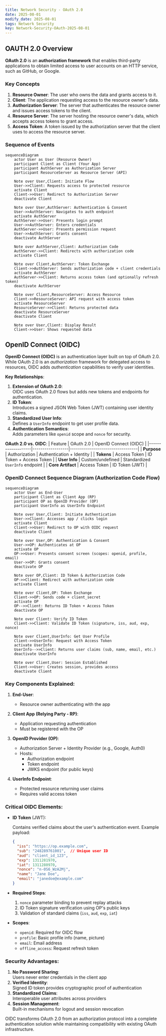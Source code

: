 ```yaml
---
title: Network Security - OAuth 2.0
date: 2025-08-01
modify_date: 2025-08-01
tags: Network Security
key: Network-Security-OAuth-2025-08-01
---
```


## OAUTH 2.0 Overview

**OAuth 2.0** is an **authorization framework** that enables third-party applications to obtain limited access to user accounts on an HTTP service, such as GitHub, or Google.

### Key Concepts

1. **Resource Owner**: The user who owns the data and grants access to it.
2. **Client**: The application requesting access to the resource owner's data.
3. **Authorization Server**: The server that authenticates the resource owner and issues access tokens to the client.
4. **Resource Server**: The server hosting the resource owner's data, which accepts access tokens to grant access.
5. **Access Token**: A token issued by the authorization server that the client uses to access the resource server.

<!--more-->

### Sequence of Events

```mermaid
sequenceDiagram
    actor User as User (Resource Owner)
    participant Client as Client (Your App)
    participant AuthServer as Authorization Server
    participant ResourceServer as Resource Server (API)

    Note over User,Client: Initiate Flow
    User->>Client: Requests access to protected resource
    activate Client
    Client->>User: Redirect to Authorization Server
    deactivate Client

    Note over User,AuthServer: Authentication & Consent
    User->>AuthServer: Navigates to auth endpoint
    activate AuthServer
    AuthServer->>User: Presents login prompt
    User->>AuthServer: Enters credentials
    AuthServer->>User: Presents permission request
    User->>AuthServer: Grants consent
    deactivate AuthServer

    Note over AuthServer,Client: Authorization Code
    AuthServer->>Client: Redirects with authorization code
    activate Client

    Note over Client,AuthServer: Token Exchange
    Client->>AuthServer: Sends authorization code + client credentials
    activate AuthServer
    AuthServer->>Client: Returns access token (and optionally refresh token)
    deactivate AuthServer

    Note over Client,ResourceServer: Access Resource
    Client->>ResourceServer: API request with access token
    activate ResourceServer
    ResourceServer->>Client: Returns protected data
    deactivate ResourceServer
    deactivate Client

    Note over User,Client: Display Result
    Client->>User: Shows requested data
```

## OpenID Connect (OIDC)

**OpenID Connect (OIDC)** is an authentication layer built on top of OAuth 2.0. While OAuth 2.0 is an *authorization* framework for delegated access to resources, OIDC adds *authentication* capabilities to verify user identities.

**Key Relationships**:
1. **Extension of OAuth 2.0**:  
   OIDC uses OAuth 2.0 flows but adds new tokens and endpoints for authentication.
2. **ID Token**:  
   Introduces a signed JSON Web Token (JWT) containing user identity claims.
3. **Standardized User Info**:  
   Defines a `UserInfo` endpoint to get user profile data.
4. **Authentication Semantics**:  
   Adds parameters like `openid` scope and `nonce` for security.

**OAuth 2.0 vs. OIDC**:
| Feature           | OAuth 2.0        | OpenID Connect (OIDC)            |
|-------------------|------------------|----------------------------------|
| **Purpose**       | Authorization    | Authentication + Identity        |
| **Tokens**        | Access Token     | ID Token + Access Token          |
| **User Info**     | Custom/undefined | Standardized `UserInfo` endpoint |
| **Core Artifact** | Access Token     | ID Token (JWT)                   |

### OpenID Connect Sequence Diagram (Authorization Code Flow)

```mermaid
sequenceDiagram
    actor User as End-User
    participant Client as Client App (RP)
    participant OP as OpenID Provider (OP)
    participant UserInfo as UserInfo Endpoint

    Note over User,Client: Initiate Authentication
    User->>Client: Accesses app / clicks login
    activate Client
    Client->>User: Redirect to OP with OIDC request
    deactivate Client

    Note over User,OP: Authentication & Consent
    User->>OP: Authenticates at OP
    activate OP
    OP->>User: Presents consent screen (scopes: openid, profile, email)
    User->>OP: Grants consent
    deactivate OP

    Note over OP,Client: ID Token & Authorization Code
    OP->>Client: Redirect with authorization code
    activate Client

    Note over Client,OP: Token Exchange
    Client->>OP: Sends code + client_secret
    activate OP
    OP-->>Client: Returns ID Token + Access Token
    deactivate OP

    Note over Client: Verify ID Token
    Client->>Client: Validate ID Token (signature, iss, aud, exp, nonce)

    Note over Client,UserInfo: Get User Profile
    Client->>UserInfo: Request with Access Token
    activate UserInfo
    UserInfo-->>Client: Returns user claims (sub, name, email, etc.)
    deactivate UserInfo

    Note over Client,User: Session Established
    Client->>User: Creates session, provides access
    deactivate Client
```

### Key Components Explained:
1. **End-User**: 
   - Resource owner authenticating with the app

2. **Client App (Relying Party - RP)**:
   - Application requesting authentication
   - Must be registered with the OP

3. **OpenID Provider (OP)**:
   - Authorization Server + Identity Provider (e.g., Google, Auth0)
   - Hosts:
     - Authorization endpoint
     - Token endpoint
     - JWKS endpoint (for public keys)

4. **UserInfo Endpoint**:
   - Protected resource returning user claims
   - Requires valid access token

### Critical OIDC Elements:

- **ID Token** (JWT):  

  Contains verified claims about the user's authentication event. Example payload:
  ```json
  {
    "iss": "https://op.example.com",
    "sub": "248289761001",  // Unique user ID
    "aud": "client_id_123",
    "exp": 1311281970,
    "iat": 1311280970,
    "nonce": "n-0S6_WzA2Mj",
    "name": "Jane Doe",
    "email": "janedoe@example.com"
  }
  ```

- **Required Steps**:
  1. `nonce` parameter binding to prevent replay attacks
  2. ID Token signature verification using OP's public keys
  3. Validation of standard claims (`iss`, `aud`, `exp`, `iat`)

- **Scopes**:
  - `openid`: Required for OIDC flow
  - `profile`: Basic profile info (name, picture)
  - `email`: Email address
  - `offline_access`: Request refresh token

### Security Advantages:

1. **No Password Sharing**:  
   Users never enter credentials in the client app
2. **Verified Identity**:  
   Signed ID token provides cryptographic proof of authentication
3. **Standardized Claims**:  
   Interoperable user attributes across providers
4. **Session Management**:  
   Built-in mechanisms for logout and session revocation

OIDC transforms OAuth 2.0 from an authorization protocol into a complete authentication solution while maintaining compatibility with existing OAuth infrastructure.